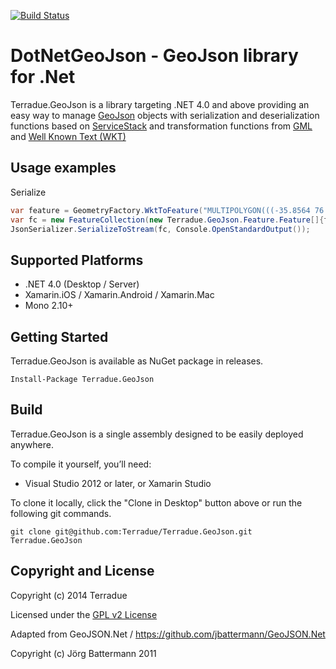 [![Build Status](https://travis-ci.org/Terradue/DotNetGeoJson.svg?branch=master)](https://travis-ci.org/Terradue/DotNetGeoJson)

# DotNetGeoJson - GeoJson library for .Net

Terradue.GeoJson is a library targeting .NET 4.0 and above providing an easy
way to manage [GeoJson](http://en.wikipedia.org/wiki/GeoJSON) objects with serialization and deserialization functions based on [ServiceStack](https://github.com/ServiceStack/ServiceStack)
and transformation functions from [GML](http://en.wikipedia.org/wiki/Geography_Markup_Language) and [Well Known Text (WKT)](http://en.wikipedia.org/wiki/Well-known_text)

## Usage examples

Serialize 

```c#
var feature = GeometryFactory.WktToFeature("MULTIPOLYGON(((-35.8564 76.3201,-24.3168 86.6627,-35.8318 86.7731,-47.6561 86.7495,-58.8572 86.5946,-66.4273 86.4019,-75.1745 86.0612,-82.4096 85.6457,-88.3271 85.1747,-94.2379 84.5298,-98.0433 83.9814,-102.611 83.1211,-106.698 82.0776,-109.452 81.1601,-112.048 80.071,-114.95 78.4909,-117.401 76.7308,-119.334 74.9554,-120.913 73.1694,-122.124 71.539,-123.467 69.4122,-124.777 66.9507,-126.041 64.1534,-127.137 61.3499,-128.164 58.3761,-129.332 54.5695,-131.148 47.7685,-133.199 38.9534,-140.184 5.21524,-143.393 -9.14381,-145.178 -16.2998,-146.908 -22.6017,-148.621 -28.2163,-150.479 -33.6374,-152.391 -38.5343,-154.348 -42.9085,-156.51 -47.0827,-158.823 -50.8932,-161.17 -54.1839,-163.769 -57.269,-166.662 -60.1427,-169.7 -62.6524,-146.91 -66.483,-145.417 -63.0394,-143.765 -58.4344,-142.267 -53.4868,-140.824 -48.0312,-139.403 -42.0658,-137.976 -35.5891,-132.316 -8.07001,-129.522 4.79458,-128.027 11.1346,-126.549 16.963,-125.087 22.2781,-123.592 27.245,-121.827 32.5203,-119.965 37.4381,-118.139 41.672,-116.314 45.3893,-114.333 48.914,-112.169 52.2423,-109.92 55.2151,-107.466 57.9885,-105.12 60.2592,-102.436 62.4837,-99.3325 64.65,-96.4819 66.3306,-92.9457 68.0854,-89.5209 69.5039,-85.63 70.8476,-81.6291 71.9901,-76.6541 73.141,-72.0977 73.9842,-66.5 74.7977,-60.9886 75.4017,-55.0708 75.8679,-48.1172 76.2077,-41.6493 76.3417,-35.8564 76.3201)))");
var fc = new FeatureCollection(new Terradue.GeoJson.Feature.Feature[]{feature}.ToList());
JsonSerializer.SerializeToStream(fc, Console.OpenStandardOutput());
```

## Supported Platforms

* .NET 4.0 (Desktop / Server)
* Xamarin.iOS / Xamarin.Android / Xamarin.Mac
* Mono 2.10+

## Getting Started

Terradue.GeoJson is available as NuGet package in releases.

```
Install-Package Terradue.GeoJson
```

## Build

Terradue.GeoJson is a single assembly designed to be easily deployed anywhere. 

To compile it yourself, you’ll need:

* Visual Studio 2012 or later, or Xamarin Studio

To clone it locally, click the "Clone in Desktop" button above or run the 
following git commands.

```
git clone git@github.com:Terradue/Terradue.GeoJson.git Terradue.GeoJson
```

## Copyright and License

Copyright (c) 2014 Terradue

Licensed under the [GPL v2 License](https://github.com/Terradue.GeoJson/Terradue.GeoJson/blob/master/LICENSE.txt)

Adapted from GeoJSON.Net / https://github.com/jbattermann/GeoJSON.Net

Copyright (c) Jörg Battermann 2011
